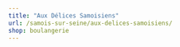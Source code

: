 ```yaml
---
title: "Aux Délices Samoisiens"
url: /samois-sur-seine/aux-delices-samoisiens/
shop: boulangerie
---
```

